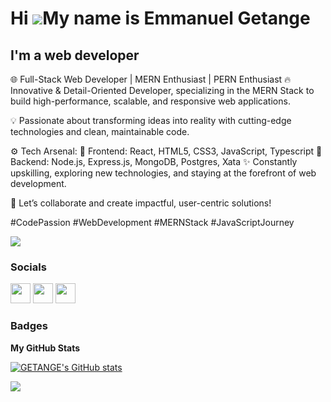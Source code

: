 Hi ![](https://user-images.githubusercontent.com/18350557/176309783-0785949b-9127-417c-8b55-ab5a4333674e.gif)My name is Emmanuel Getange
========================================================================================================================================

I'm a web developer
-------------------

🌐 Full-Stack Web Developer | MERN Enthusiast | PERN Enthusiast
🔥 Innovative & Detail-Oriented Developer, specializing in the MERN Stack to build high-performance, scalable, and responsive web applications.

💡 Passionate about transforming ideas into reality with cutting-edge technologies and clean, maintainable code.

⚙️ Tech Arsenal:
🚀 Frontend: React, HTML5, CSS3, JavaScript, Typescript
💾 Backend: Node.js, Express.js, MongoDB, Postgres, Xata
✨ Constantly upskilling, exploring new technologies, and staying at the forefront of web development.

💼 Let’s collaborate and create impactful, user-centric solutions!

#CodePassion #WebDevelopment #MERNStack #JavaScriptJourney


<a href="https://www.twitter.com/Manu_Gets" target="_blank" rel="noreferrer"><img
src="https://img.shields.io/twitter/follow/Manu_Gets?logo=twitter&style=for-the-badge&color=0891b2&labelColor=1c1917"
/></a>


### Socials

<p align="left"> <a href="https://www.github.com/GETANGE" target="_blank" rel="noreferrer"><img src="https://raw.githubusercontent.com/danielcranney/readme-generator/main/public/icons/socials/github.svg" width="32" height="32" /></a> <a href="https://www.linkedin.com/in/Emmanuel Getange" target="_blank" rel="noreferrer"><img src="https://raw.githubusercontent.com/danielcranney/readme-generator/main/public/icons/socials/linkedin.svg" width="32" height="32" /></a> <a href="https://www.twitter.com/Manu_Gets" target="_blank" rel="noreferrer"><img src="https://raw.githubusercontent.com/danielcranney/readme-generator/main/public/icons/socials/twitter.svg" width="32" height="32" /></a></p>

### Badges

<b>My GitHub Stats</b>

<a href="http://www.github.com/GETANGE"><img src="https://github-readme-stats.vercel.app/api?username=GETANGE&show_icons=true&hide=&count_private=true&title_color=0891b2&text_color=22c55e&icon_color=0891b2&bg_color=1c1917&hide_border=true&show_icons=true" alt="GETANGE's GitHub stats" /></a>

<a href="http://www.github.com/GETANGE"><img src="https://github-readme-streak-stats.herokuapp.com/?user=GETANGE&stroke=22c55e&background=1c1917&ring=0891b2&fire=0891b2&currStreakNum=22c55e&currStreakLabel=0891b2&sideNums=22c55e&sideLabels=22c55e&dates=22c55e&hide_border=true" /></a>


